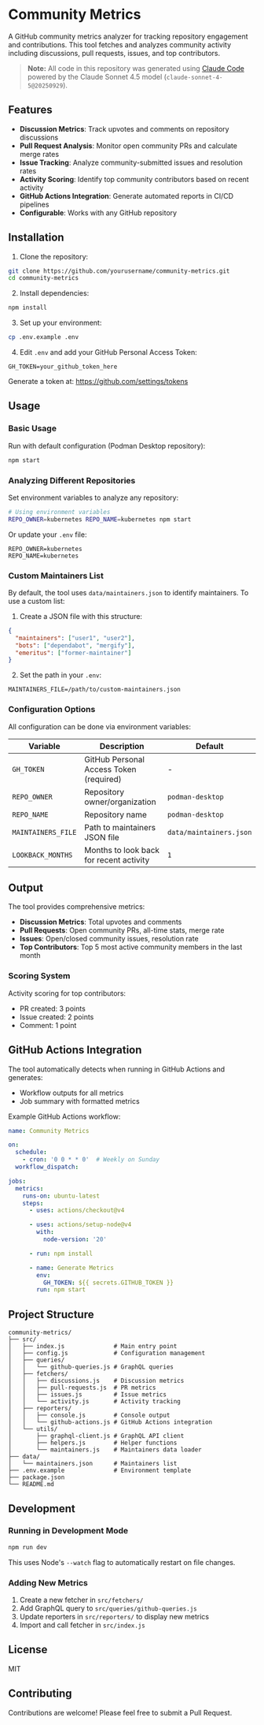# Community Metrics

A GitHub community metrics analyzer for tracking repository engagement and contributions. This tool fetches and analyzes community activity including discussions, pull requests, issues, and top contributors.

> **Note:** All code in this repository was generated using [Claude Code](https://claude.com/claude-code) powered by the Claude Sonnet 4.5 model (`claude-sonnet-4-5@20250929`).

## Features

- **Discussion Metrics**: Track upvotes and comments on repository discussions
- **Pull Request Analysis**: Monitor open community PRs and calculate merge rates
- **Issue Tracking**: Analyze community-submitted issues and resolution rates
- **Activity Scoring**: Identify top community contributors based on recent activity
- **GitHub Actions Integration**: Generate automated reports in CI/CD pipelines
- **Configurable**: Works with any GitHub repository

## Installation

1. Clone the repository:
```bash
git clone https://github.com/yourusername/community-metrics.git
cd community-metrics
```

2. Install dependencies:
```bash
npm install
```

3. Set up your environment:
```bash
cp .env.example .env
```

4. Edit `.env` and add your GitHub Personal Access Token:
```
GH_TOKEN=your_github_token_here
```

Generate a token at: https://github.com/settings/tokens

## Usage

### Basic Usage

Run with default configuration (Podman Desktop repository):
```bash
npm start
```

### Analyzing Different Repositories

Set environment variables to analyze any repository:

```bash
# Using environment variables
REPO_OWNER=kubernetes REPO_NAME=kubernetes npm start
```

Or update your `.env` file:
```
REPO_OWNER=kubernetes
REPO_NAME=kubernetes
```

### Custom Maintainers List

By default, the tool uses `data/maintainers.json` to identify maintainers. To use a custom list:

1. Create a JSON file with this structure:
```json
{
  "maintainers": ["user1", "user2"],
  "bots": ["dependabot", "mergify"],
  "emeritus": ["former-maintainer"]
}
```

2. Set the path in your `.env`:
```
MAINTAINERS_FILE=/path/to/custom-maintainers.json
```

### Configuration Options

All configuration can be done via environment variables:

| Variable | Description | Default |
|----------|-------------|---------|
| `GH_TOKEN` | GitHub Personal Access Token (required) | - |
| `REPO_OWNER` | Repository owner/organization | `podman-desktop` |
| `REPO_NAME` | Repository name | `podman-desktop` |
| `MAINTAINERS_FILE` | Path to maintainers JSON file | `data/maintainers.json` |
| `LOOKBACK_MONTHS` | Months to look back for recent activity | `1` |

## Output

The tool provides comprehensive metrics:

- **Discussion Metrics**: Total upvotes and comments
- **Pull Requests**: Open community PRs, all-time stats, merge rate
- **Issues**: Open/closed community issues, resolution rate
- **Top Contributors**: Top 5 most active community members in the last month

### Scoring System

Activity scoring for top contributors:
- PR created: 3 points
- Issue created: 2 points
- Comment: 1 point

## GitHub Actions Integration

The tool automatically detects when running in GitHub Actions and generates:
- Workflow outputs for all metrics
- Job summary with formatted metrics

Example GitHub Actions workflow:

```yaml
name: Community Metrics

on:
  schedule:
    - cron: '0 0 * * 0'  # Weekly on Sunday
  workflow_dispatch:

jobs:
  metrics:
    runs-on: ubuntu-latest
    steps:
      - uses: actions/checkout@v4

      - uses: actions/setup-node@v4
        with:
          node-version: '20'

      - run: npm install

      - name: Generate Metrics
        env:
          GH_TOKEN: ${{ secrets.GITHUB_TOKEN }}
        run: npm start
```

## Project Structure

```
community-metrics/
├── src/
│   ├── index.js              # Main entry point
│   ├── config.js             # Configuration management
│   ├── queries/
│   │   └── github-queries.js # GraphQL queries
│   ├── fetchers/
│   │   ├── discussions.js    # Discussion metrics
│   │   ├── pull-requests.js  # PR metrics
│   │   ├── issues.js         # Issue metrics
│   │   └── activity.js       # Activity tracking
│   ├── reporters/
│   │   ├── console.js        # Console output
│   │   └── github-actions.js # GitHub Actions integration
│   └── utils/
│       ├── graphql-client.js # GraphQL API client
│       ├── helpers.js        # Helper functions
│       └── maintainers.js    # Maintainers data loader
├── data/
│   └── maintainers.json      # Maintainers list
├── .env.example              # Environment template
├── package.json
└── README.md
```

## Development

### Running in Development Mode

```bash
npm run dev
```

This uses Node's `--watch` flag to automatically restart on file changes.

### Adding New Metrics

1. Create a new fetcher in `src/fetchers/`
2. Add GraphQL query to `src/queries/github-queries.js`
3. Update reporters in `src/reporters/` to display new metrics
4. Import and call fetcher in `src/index.js`

## License

MIT

## Contributing

Contributions are welcome! Please feel free to submit a Pull Request.

